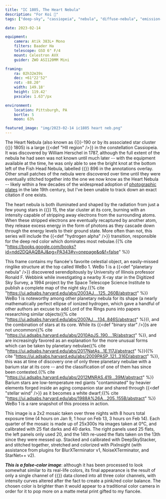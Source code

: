 ```yaml
---
title: "IC 1805, The Heart Nebula"
description: "For Koi 🧡"
tags: ["deep-sky", "cassiopeia", "nebula", "diffuse-nebula", "emission-nebula"]

date: 2023-02-14

equipment:
    camera: Atik 383L+ Mono
    filters: Baader Ha
    telescope: GSO 6" F/4
    mount: Celestron AVX
    guider: ZWO ASI120MM Mini

framing:
    ra: 02h32m39s
    dec: +61°22'52"
    rot: -88.20°
    width: 149.18'
    height: 119.42'
    pxscale: 1.63"/px

environment:
    location: Pittsburgh, PA
    bortle: 5
    moon: 63%

featured_image: "img/2023-02-14 ic1805 heart neb.png"
---
```


The Heart Nebula (also known as {{<def Sh2 />}}-190 or by its associated star cluster {{<def IC />}} 1805) is a large {{<def "HII region" />}} in the
constellation Cassiopeia. It was discovered by William Herschel in 1787, although the full extent of the nebula he had seen was not known until much later --
with the equipment available at the time, he was only able to see the bright knot at the bottom left of the Fish Head Nebula, labelled {{<def NGC />}} 896 in
the annotations overlay. Other small patches of the nebula were discovered over time until they were eventually stitched together into the one we now know as the Heart Nebula -- likely within a few decades of the widespread adoption of [photographic plates](https://en.wikipedia.org/wiki/Photographic_plate#Astronomy) in the late 19th century, but I've been unable to track down an exact citation if one exists.

The heart nebula is both illuminated and shaped by the radiation from just a few young stars in {{<def Melotte />}} 15, the star cluster at its core, burning with an intensity capable of stripping away electrons from the surrounding atoms. When these stripped electrons are eventually recaptured by another atom, they release excess energy in the form of photons as they cascade down through the energy levels to their ground state. More often than not, this series will include the {{<def "hydrogen alpha" />}} transition, responsible for the deep red color which dominates most nebulae.{{% cite "https://books.google.com/books?id=ndd2DQAAQBAJ&pg=PA343#v=onepage&q&f=false" %}}

<!-- {{<todo>}} [absent microquasar](https://apod.nasa.gov/apod/ap040916.html) {{</todo>}} -->

This frame contains my fiancée's favorite celestial object, an easily-missed ringlike structure at the top called WeBo 1. WeBo 1 is a {{<def "planetary nebula" />}} discovered serendipitously by University of Illinois professor Ronald F. Webbink while investigating a nearby X-ray star in the Digitized Sky Survey, a 1994 project by the Space Telescope Science Institute to publish a complete map of the night sky.{{% cite "https://ui.adsabs.harvard.edu/abs/2003AJ....125..260B/abstract" %}} WeBo 1 is noteworthy among other planetary nebula for its shape (a nearly mathematically perfect ellipse of ionized hydrogen, which gave a handful of other authors an excuse to add Lord of the Rings puns into papers researching similar objects{{% cite "https://ui.adsabs.harvard.edu/abs/2007AJ....134..846S/abstract" %}}), and the combination of stars at its core. While its {{<def "binary star" />}}s are not uncommon{{% cite "https://ui.adsabs.harvard.edu/abs/2010ApJS..190....1R/abstract" %}}, and are increasingly favored as an explanation for the more unusual forms which can be taken by planetary nebulae{{% cite "https://ui.adsabs.harvard.edu/abs/2017NatAs...1E.117J/abstract" %}}{{% cite "https://ui.adsabs.harvard.edu/abs/2009PASP..121..316D/abstract" %}}, this was at time of discovery one of only three planetary nebulae with a barium star at its core -- and the classification of one of them has since been contested.{{% cite "https://ui.adsabs.harvard.edu/abs/2012MNRAS.419...39M/abstract" %}} Barium stars are low-temperature red giants "contaminated" by heavier elements forged inside an aging companion star and shared through {{<def "stellar wind" />}} as it becomes a white dwarf;{{% cite "https://ui.adsabs.harvard.edu/abs/1988A%26A...205..155B/abstract" %}} WeBo 1 is a rare snapshot of this process in action.

This image is a 2x2 mosaic taken over three nights with 8 hours total exposure time (4 hours on Jan 9, 1 hour on Feb 13, 3 hours on Feb 14). Each quarter of the mosaic is made up of 25x300s Ha images taken at 0°C, and calibrated with 25 flat darks and 40 darks. The right panels used 25 flats, the left panels only used 20, and the 14th re-used the flats taken on the 13th since they were messed up. Stacked and calibrated with DeepSkyStacker, and stitched together, stretched and colorized with PixInsight (with assistance from plugins for BlurXTerminator v1, NoiseXTerminator, and StarNet++ v2).

***This is a false-color image***: although it has been processed to look somewhat similar to its real-life colors, its final appearance is the result of only a single channel of {{<def narrowband />}} data cloned into all three color channels, with intensity curves altered after the fact to create a pink/red color balance. The chosen color is brighter than it would appear to a traditional color camera in order for it to pop more on a matte metal print gifted to my fiancée.